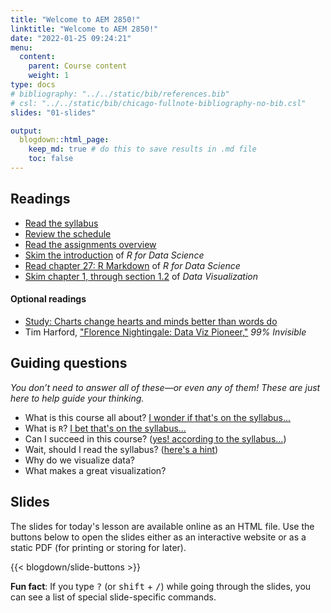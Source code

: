 ```yaml
---
title: "Welcome to AEM 2850!"
linktitle: "Welcome to AEM 2850!"
date: "2022-01-25 09:24:21"
menu:
  content:
    parent: Course content
    weight: 1
type: docs
# bibliography: "../../static/bib/references.bib"
# csl: "../../static/bib/chicago-fullnote-bibliography-no-bib.csl"
slides: "01-slides"

output:
  blogdown::html_page:
    keep_md: true # do this to save results in .md file
    toc: false
---
```


## Readings

- [Read the syllabus](/syllabus/)
- [Review the schedule](/schedule/)
- [Read the assignments overview](/assignments/)
- <i class="fas fa-book"></i> [Skim the introduction](https://r4ds.had.co.nz/introduction.html) of *R for Data Science*
- <i class="fas fa-book"></i> [Read chapter 27: R Markdown](https://r4ds.had.co.nz/r-markdown.html) of *R for Data Science*
- <i class="fas fa-book"></i> [Skim chapter 1, through section 1.2](http://socviz.co/lookatdata.html) of *Data Visualization*

#### Optional readings

- <i class="fas fa-external-link-square-alt"></i> [Study: Charts change hearts and minds better than words do](https://www.washingtonpost.com/news/wonk/wp/2018/06/15/study-charts-change-hearts-and-minds-better-than-words-do/?utm_term=.4474599c0d5e)
- <i class="fas fa-podcast"></i> Tim Harford, ["Florence Nightingale: Data Viz Pioneer,"](https://99percentinvisible.org/episode/florence-nightingale-data-viz-pioneer/) *99% Invisible*


## Guiding questions

*You don’t need to answer all of these—or even any of them! These are just here to help guide your thinking.*

- What is this course all about? [I wonder if that's on the syllabus...](/syllabus/#course-overview)
- What is `R`? [I bet that's on the syllabus...](/syllabus/#course-materials)
- Can I succeed in this course? ([yes! according to the syllabus...](/syllabus/#success-in-this-course))
- Wait, should I read the syllabus? ([here's a hint](https://www.cameo.com/v/5f2b392a0299b100202e624a?utm_campaign=video_share_to_copy))
- Why do we visualize data?
- What makes a great visualization?


## Slides

The slides for today's lesson are available online as an HTML file. Use the buttons below to open the slides either as an interactive website or as a static PDF (for printing or storing for later).

{{< blogdown/slide-buttons >}}

<!-- :::fyi -->
**Fun fact**: If you type <kbd>?</kbd> (or <kbd>shift</kbd> + <kbd>/</kbd>) while going through the slides, you can see a list of special slide-specific commands.
<!-- ::: -->
